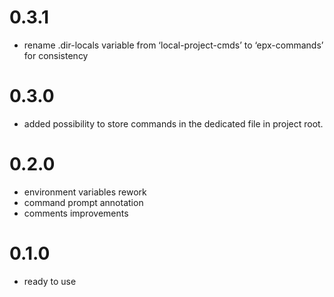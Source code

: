 # 0.3.1
- rename .dir-locals variable from ‘local-project-cmds’ to ‘epx-commands’ for consistency
# 0.3.0
- added possibility to store commands in the dedicated file in project root.
# 0.2.0
- environment variables rework
- command prompt annotation
- comments improvements
# 0.1.0
- ready to use
